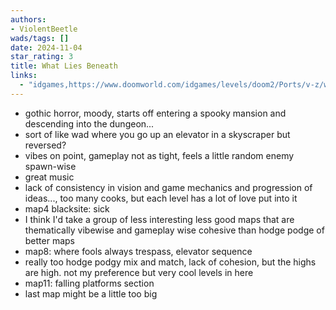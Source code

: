 ```yaml
---
authors:
- ViolentBeetle
wads/tags: []
date: 2024-11-04
star_rating: 3
title: What Lies Beneath
links:
  - "idgames,https://www.doomworld.com/idgames/levels/doom2/Ports/v-z/whatlies"
---
```


- gothic horror, moody, starts off entering a spooky mansion and descending into the dungeon...
- sort of like wad where you go up an elevator in a skyscraper but reversed?
- vibes on point, gameplay not as tight, feels a little random enemy spawn-wise
- great music
- lack of consistency in vision and game mechanics and progression of ideas..., too many cooks, but each level has a lot of love put into it
- map4 blacksite: sick
- I think I'd take a group of less interesting less good maps that are thematically vibewise and gameplay wise cohesive than hodge podge of better maps 
- map8: where fools always trespass, elevator sequence
- really too hodge podgy mix and match, lack of cohesion, but the highs are high. not my preference but very cool levels in here
- map11: falling platforms section
- last map might be a little too big